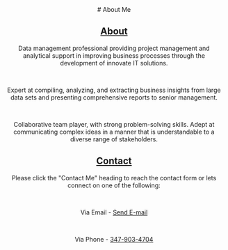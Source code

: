 <center>
# About Me

## <a href="https://github.com/akcode47/my_repos_are_private/blob/master/README.md">About</a>
<p>Data management professional providing project management and analytical support in improving business processes through the development of innovate IT solutions.</p>
<br>
<p>Expert at compiling, analyzing, and extracting business insights from large data sets and presenting comprehensive reports to senior management.</p>
<br>
<p>Collaborative team player, with strong problem-solving skills. Adept at communicating complex ideas in a manner that is understandable to a diverse range of stakeholders.</p>

## <a href="https://ak93.typeform.com/to/hAa5vV">Contact</a>
<p>Please click the "Contact Me" heading to reach the contact form or lets connect on one of the following:</p>
<br>
<p>
Via Email -
<a href="mailto:ak47code@gmail.com" target="_top">Send E-mail</a>
</p>
<br>
<p>
Via Phone -
<a href="tel:3479034704">347-903-4704</a>
</p>
</center>
